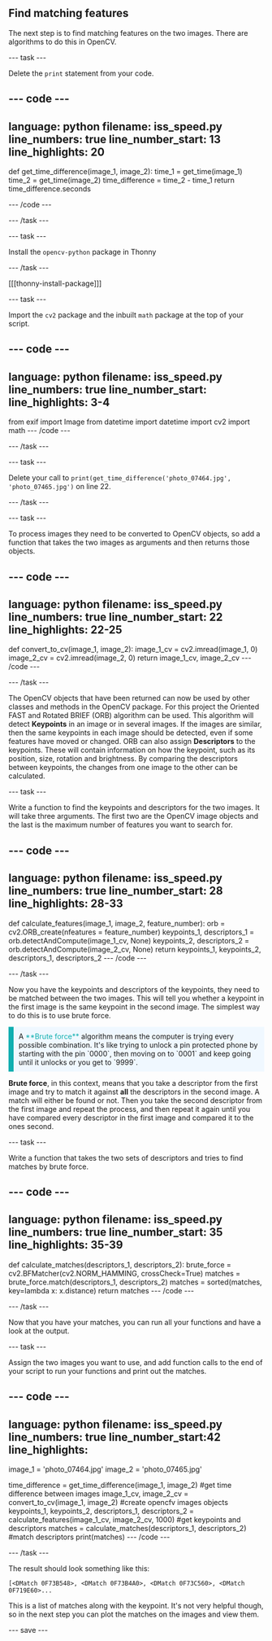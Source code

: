 ## Find matching features

The next step is to find matching features on the two images. There are algorithms to do this in OpenCV.

--- task ---

Delete the `print` statement from your code.

--- code ---
---
language: python
filename: iss_speed.py
line_numbers: true
line_number_start: 13
line_highlights: 20
---
def get_time_difference(image_1, image_2):
    time_1 = get_time(image_1)
    time_2 = get_time(image_2)
    time_difference = time_2 - time_1
    return time_difference.seconds



--- /code ---

--- /task ---

--- task ---

Install the `opencv-python` package in Thonny

--- /task ---

[[[thonny-install-package]]]

--- task ---

Import the `cv2` package and the inbuilt `math` package at the top of your script.

--- code ---
---
language: python
filename: iss_speed.py
line_numbers: true
line_number_start: 
line_highlights: 3-4
---
from exif import Image
from datetime import datetime
import cv2
import math
--- /code ---

--- /task ---

--- task ---

Delete your call to `print(get_time_difference('photo_07464.jpg', 'photo_07465.jpg')` on line 22.

--- /task ---

--- task ---

To process images they need to be converted to OpenCV objects, so add a function that takes the two images as arguments and then returns those objects.

--- code ---
---
language: python
filename: iss_speed.py
line_numbers: true
line_number_start: 22
line_highlights: 22-25
---
def convert_to_cv(image_1, image_2):
    image_1_cv = cv2.imread(image_1, 0)
    image_2_cv = cv2.imread(image_2, 0)
    return image_1_cv, image_2_cv
--- /code ---

--- /task ---

The OpenCV objects that have been returned can now be used by other classes and methods in the OpenCV package. For this project the Oriented FAST and Rotated BRIEF (ORB) algorithm can be used. This algorithm will detect **Keypoints** in an image or in several images. If the images are similar, then the same keypoints in each image should be detected, even if some features have moved or changed. ORB can also assign **Descriptors** to the keypoints. These will contain information on how the keypoint, such as its position, size, rotation and brightness. By comparing the descriptors between keypoints, the changes from one image to the other can be calculated.

--- task ---

Write a function to find the keypoints and descriptors for the two images. It will take three arguments. The first two are the OpenCV image objects and the last is the maximum number of features you want to search for.

--- code ---
---
language: python
filename: iss_speed.py
line_numbers: true
line_number_start: 28
line_highlights: 28-33
---
def calculate_features(image_1, image_2, feature_number):
    orb = cv2.ORB_create(nfeatures = feature_number)
    keypoints_1, descriptors_1 = orb.detectAndCompute(image_1_cv, None)
    keypoints_2, descriptors_2 = orb.detectAndCompute(image_2_cv, None)
    return keypoints_1, keypoints_2, descriptors_1, descriptors_2
--- /code ---

--- /task ---

Now you have the keypoints and descriptors of the keypoints, they need to be matched between the two images. This will tell you whether a keypoint in the first image is the same keypoint in the second image. The simplest way to do this is to use brute force.

<p style="border-left: solid; border-width:10px; border-color: #0faeb0; background-color: aliceblue; padding: 10px;">
A <span style="color: #0faeb0">**Brute force**</span> algorithm means the computer is trying every possible combination. It's like trying to unlock a pin protected phone by starting with the pin `0000`, then moving on to `0001` and keep going until it unlocks or you get to `9999`.
</p>

**Brute force**, in this context, means that you take a descriptor from the first image and try to match it against **all** the descriptors in the second image. A match will either be found or not. Then you take the second descriptor from the first image and repeat the process, and then repeat it again until you have compared every descriptor in the first image and compared it to the ones second.

--- task ---

Write a function that takes the two sets of descriptors and tries to find matches by brute force.

--- code ---
---
language: python
filename: iss_speed.py
line_numbers: true
line_number_start: 35
line_highlights: 35-39
---
def calculate_matches(descriptors_1, descriptors_2):
    brute_force = cv2.BFMatcher(cv2.NORM_HAMMING, crossCheck=True)
    matches = brute_force.match(descriptors_1, descriptors_2)
    matches = sorted(matches, key=lambda x: x.distance)
    return matches
--- /code ---

--- /task ---

Now that you have your matches, you can run all your functions and have a look at the output.

--- task ---

Assign the two images you want to use, and add function calls to the end of your script to run your functions and print out the matches.

--- code ---
---
language: python
filename: iss_speed.py
line_numbers: true
line_number_start:42
line_highlights: 
---
image_1 = 'photo_07464.jpg'
image_2 = 'photo_07465.jpg'


time_difference = get_time_difference(image_1, image_2) #get time difference between images
image_1_cv, image_2_cv = convert_to_cv(image_1, image_2) #create opencfv images objects
keypoints_1, keypoints_2, descriptors_1, descriptors_2 = calculate_features(image_1_cv, image_2_cv, 1000) #get keypoints and descriptors
matches = calculate_matches(descriptors_1, descriptors_2) #match descriptors
print(matches)
--- /code ---

--- /task ---

The result should look something like this:

```
[<DMatch 0F73B548>, <DMatch 0F73B4A0>, <DMatch 0F73C560>, <DMatch 0F719E60>...
```

This is a list of matches along with the keypoint. It's not very helpful though, so in the next step you can plot the matches on the images and view them.

--- save ---
